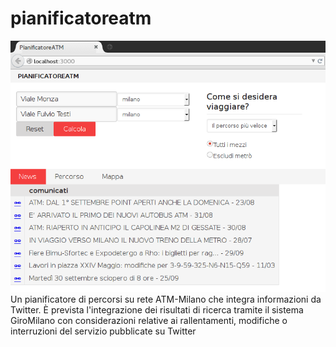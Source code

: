 pianificatoreatm
================

![Screenshot](schermataPrincipale.png)
Un pianificatore di percorsi su rete ATM-Milano che integra informazioni da Twitter. È prevista l'integrazione dei risultati di ricerca tramite il sistema GiroMilano con considerazioni relative ai rallentamenti, modifiche o interruzioni del servizio pubblicate su Twitter
